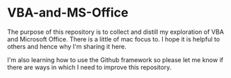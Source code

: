 # VBA-and-MS-Office
The purpose of  this repository is to collect and distill my exploration of VBA and Microsoft Office. There is a little of mac focus to. I hope it is helpful to others and hence why I'm sharing it here. 

I'm also learning how to use the Github framework so please let me know if there are ways in which I need to improve this repository. 
